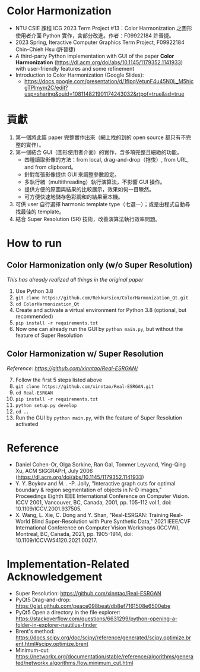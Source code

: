 # Color Harmonization

+ NTU CSIE 課程 ICG 2023 Term Project #13：Color Harmonization 之圖形使用者介面 Python 實作，含部分改進。作者：F09922184 許晉捷。
+ 2023 Spring, Iteractive Computer Graphics Term Project, F09922184 Chin-Chieh Hsu (許晉捷)
+ A third-party Python implementation with GUI of the paper **Color Harmonization** (https://dl.acm.org/doi/abs/10.1145/1179352.1141933) with user-friendly features and some refinement
+ Introduction to Color Harmonization (Google Slides):
    + https://docs.google.com/presentation/d/1flpqVetunF4u45N0L_M5hjcgTPlmym2C/edit?usp=sharing&ouid=108114821901174243032&rtpof=true&sd=true

# 貢獻

1. 第一個將此篇 paper 完整實作出來（網上找的到的 open source 都只有不完整的實作）。
1. 第一個結合 GUI（圖形使用者介面）的實作，含多項完整且細緻的功能。
    + 四種讀取影像的方法：from local, drag-and-drop（拖曳）, from URL, and from clipboard。
    + 針對每張影像提供 GUI 來調整參數設定。
    + 多執行緒（multithreading）執行演算法，不影響 GUI 操作。
    + 提供方便的原圖與結果的比較展示，效果如何一目瞭然。
    + 可方便快速地儲存色彩調和的結果至本機。
1. 可供 user 自行選擇 harmonic template type（七選一）；或是由程式自動尋找最佳的 template。
1. 結合 Super Resolution (SR) 技術，改善演算法執行效率問題。

# How to run

## Color Harmonization only (w/o Super Resolution)

*This has already realized all things in the original paper*

1. Use Python 3.8
1. ```git clone https://github.com/Rekkursion/ColorHarmonization_Qt.git```
1. ```cd ColorHarmonization_Qt```
1. Create and activate a virtual environment for Python 3.8 (optional, but recommended)
1. ```pip install -r requirements.txt```
1. Now one can already run the GUI by ```python main.py```, but without the feature of Super Resolution

## Color Harmonization w/ Super Resolution

*Reference: https://github.com/xinntao/Real-ESRGAN/*

7. Follow the first 5 steps listed above
1. ```git clone https://github.com/xinntao/Real-ESRGAN.git```
1. ```cd Real-ESRGAN```
1. ```pip install -r requirements.txt```
1. ```python setup.py develop```
1. ```cd ..```
1. Run the GUI by ```python main.py```, with the feature of Super Resolution activated

# Reference

+ Daniel Cohen-Or, Olga Sorkine, Ran Gal, Tommer Leyvand, Ying-Qing Xu, ACM SIGGRAPH, July 2006 (https://dl.acm.org/doi/abs/10.1145/1179352.1141933)
+ Y. Y. Boykov and M. . -P. Jolly, "Interactive graph cuts for optimal boundary & region segmentation of objects in N-D images," Proceedings Eighth IEEE International Conference on Computer Vision. ICCV 2001, Vancouver, BC, Canada, 2001, pp. 105-112 vol.1, doi: 10.1109/ICCV.2001.937505.
+ X. Wang, L. Xie, C. Dong and Y. Shan, "Real-ESRGAN: Training Real-World Blind Super-Resolution with Pure Synthetic Data," 2021 IEEE/CVF International Conference on Computer Vision Workshops (ICCVW), Montreal, BC, Canada, 2021, pp. 1905-1914, doi: 10.1109/ICCVW54120.2021.00217.

# Implementation-Related Acknowledgement

+ Super Resolution: https://github.com/xinntao/Real-ESRGAN
+ PyQt5 Drag-and-drop: https://gist.github.com/peace098beat/db8ef7161508e6500ebe
+ PyQt5 Open a directory in the file explorer: https://stackoverflow.com/questions/6631299/python-opening-a-folder-in-explorer-nautilus-finder
+ Brent's method: https://docs.scipy.org/doc/scipy/reference/generated/scipy.optimize.brent.html#scipy.optimize.brent
+ Minimum-cut: https://networkx.org/documentation/stable/reference/algorithms/generated/networkx.algorithms.flow.minimum_cut.html